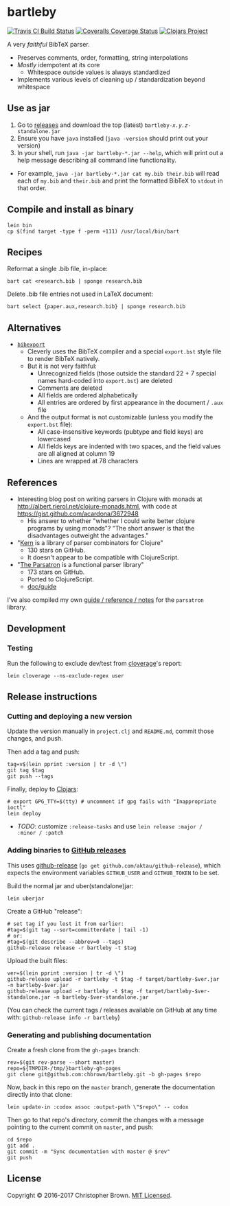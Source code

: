 # bartleby

[![Travis CI Build Status](https://travis-ci.org/chbrown/bartleby.svg)](https://travis-ci.org/chbrown/bartleby)
[![Coveralls Coverage Status](https://coveralls.io/repos/chbrown/bartleby/badge.svg)](https://coveralls.io/github/chbrown/bartleby)
[![Clojars Project](https://img.shields.io/clojars/v/bartleby.svg)](https://clojars.org/bartleby)

A very _faithful_ BibTeX parser.

- Preserves comments, order, formatting, string interpolations
- _Mostly_ idempotent at its core
  * Whitespace outside values is always standardized
- Implements various levels of cleaning up / standardization beyond whitespace


## Use as jar

1. Go to [releases](https://github.com/chbrown/bartleby/releases) and download the top (latest) <code>bartleby-<em>x.y.z</em>-standalone.jar</code>
2. Ensure you have `java` installed (`java -version` should print out your version)
3. In your shell, run `java -jar bartleby-*.jar --help`, which will print out a help message describing all command line functionality.
  * For example, `java -jar bartleby-*.jar cat my.bib their.bib` will read each of `my.bib` and `their.bib` and print the formatted BibTeX to `stdout` in that order.


## Compile and install as binary

    lein bin
    cp $(find target -type f -perm +111) /usr/local/bin/bart


## Recipes

Reformat a single .bib file, in-place:

    bart cat <research.bib | sponge research.bib

Delete .bib file entries not used in LaTeX document:

    bart select {paper.aux,research.bib} | sponge research.bib


## Alternatives

* [`bibexport`](https://www.ctan.org/tex-archive/biblio/bibtex/utils/bibexport/)
  - Cleverly uses the BibTeX compiler and a special `export.bst` style file to render BibTeX natively.
  - But it is not very faithful:
    + Unrecognized fields (those outside the standard 22 + 7 special names hard-coded into `export.bst`) are deleted
    + Comments are deleted
    + All fields are ordered alphabetically
    + All entries are ordered by first appearance in the document / `.aux` file
  - And the output format is not customizable (unless you modify the `export.bst` file):
    + All case-insensitive keywords (pubtype and field keys) are lowercased
    + All fields keys are indented with two spaces, and the field values are all aligned at column 19
    + Lines are wrapped at 78 characters


## References

* Interesting blog post on writing parsers in Clojure with monads at <http://albert.rierol.net/clojure-monads.html>, with code at <https://gist.github.com/acardona/3672948>
  - His answer to whether "whether I could write better clojure programs by using monads"?
    "The short answer is that the disadvantages outweight the advantages."
* "[Kern](https://github.com/blancas/kern) is a library of parser combinators for Clojure"
  - 130 stars on GitHub.
  - It doesn't appear to be compatible with ClojureScript.
* "[The Parsatron](https://github.com/youngnh/parsatron) is a functional parser library"
  - 173 stars on GitHub.
  - Ported to ClojureScript.
  - [doc/guide](https://github.com/youngnh/parsatron/blob/master/doc/guide.markdown)

I've also compiled my own [guide / reference / notes](Parsatron.md) for the `parsatron` library.


## Development

### Testing

Run the following to exclude dev/test from [cloverage](https://github.com/cloverage/cloverage)'s report:

    lein cloverage --ns-exclude-regex user


## Release instructions

### Cutting and deploying a new version

Update the version manually in `project.clj` and `README.md`, commit those changes, and push.

Then add a tag and push:

    tag=v$(lein pprint :version | tr -d \")
    git tag $tag
    git push --tags

Finally, deploy to [Clojars](https://clojars.org/):

    # export GPG_TTY=$(tty) # uncomment if gpg fails with "Inappropriate ioctl"
    lein deploy

* _TODO_: customize `:release-tasks` and use `lein release :major / :minor / :patch`


### Adding binaries to [GitHub releases](releases)

This uses [github-release](https://github.com/aktau/github-release) (`go get github.com/aktau/github-release`),
which expects the environment variables `GITHUB_USER` and `GITHUB_TOKEN` to be set.

Build the normal jar and uber(standalone)jar:

    lein uberjar

Create a GitHub "release":

    # set tag if you lost it from earlier:
    #tag=$(git tag --sort=committerdate | tail -1)
    # or:
    #tag=$(git describe --abbrev=0 --tags)
    github-release release -r bartleby -t $tag

Upload the built files:

    ver=$(lein pprint :version | tr -d \")
    github-release upload -r bartleby -t $tag -f target/bartleby-$ver.jar -n bartleby-$ver.jar
    github-release upload -r bartleby -t $tag -f target/bartleby-$ver-standalone.jar -n bartleby-$ver-standalone.jar

(You can check the current tags / releases available on GitHub at any time with: `github-release info -r bartleby`)


### Generating and publishing documentation

Create a fresh clone from the `gh-pages` branch:

    rev=$(git rev-parse --short master)
    repo=${TMPDIR-/tmp/}bartleby-gh-pages
    git clone git@github.com:chbrown/bartleby.git -b gh-pages $repo

Now, back in this repo on the `master` branch, generate the documentation directly into that clone:

    lein update-in :codox assoc :output-path \"$repo\" -- codox

Then go to that repo's directory, commit the changes with a message pointing to the current commit on `master`, and push:

    cd $repo
    git add .
    git commit -m "Sync documentation with master @ $rev"
    git push


## License

Copyright © 2016-2017 Christopher Brown. [MIT Licensed](https://chbrown.github.io/licenses/MIT/#2016-2017).
